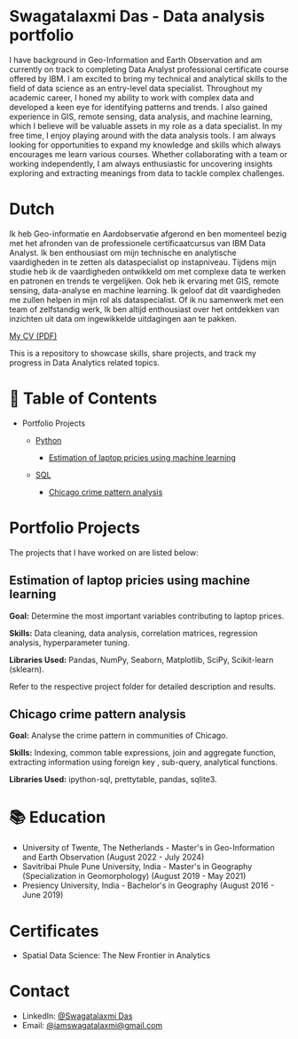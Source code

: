 # Swagatalaxmi Das - Data analysis portfolio
I have background in Geo-Information and Earth Observation and am currently on track to completing Data Analyst professional certificate course offered by IBM. I am excited to bring my technical and analytical skills to the field of data science as an entry-level data specialist.
Throughout my academic career, I honed my ability to work with complex data and developed a keen eye for identifying patterns and trends. I also gained experience in GIS, remote sensing, data analysis, and machine learning, which I believe will be valuable assets in my role as a data specialist.
In my free time, I enjoy playing around with the data analysis tools. I am always looking for opportunities to expand my knowledge and skills which always encourages me learn various courses. 
Whether collaborating with a team or working independently, I am always enthusiastic for uncovering insights exploring and extracting meanings from data to tackle complex challenges.

# Dutch
Ik heb Geo-informatie en Aardobservatie afgerond en ben momenteel bezig met het afronden van de professionele certificaatcursus van IBM Data Analyst. Ik ben enthousiast om mijn technische en analytische vaardigheden in te zetten als dataspecialist op instapniveau.
Tijdens mijn studie heb ik de vaardigheden ontwikkeld om met complexe data te werken en patronen en trends te vergelijken. Ook heb ik ervaring met GIS, remote sensing, data-analyse en machine learning. Ik geloof dat dit vaardigheden me zullen helpen in mijn rol als dataspecialist.
Of ik nu samenwerk met een team of zelfstandig werk, Ik ben altijd enthousiast over het ontdekken van inzichten uit data om ingewikkelde uitdagingen aan te pakken.

[My CV (PDF)](https://github.com/swagatalaxmi1998/Data-Analysis-Portfolio/blob/main/Swagatalaxmi%20Das%20CV.pdf)

This is a repository to showcase skills, share projects, and track my progress in Data Analytics related topics.

# 📌 Table of Contents

* Portfolio Projects

   * [Python](https://github.com/swagatalaxmi1998/Data-Analysis-Portfolio/blob/main/Portfolio%20Projects/Python)
     
     * [Estimation of laptop pricies using machine learning](https://github.com/swagatalaxmi1998/Data-Analysis-Portfolio/blob/main/Portfolio%20Projects/Python/Estimation%20of%20laptop%20prices)

   * [SQL](https://github.com/swagatalaxmi1998/Data-Analysis-Portfolio/tree/main/Portfolio%20Projects/SQL)
     
     * [Chicago crime pattern analysis](https://github.com/swagatalaxmi1998/Data-Analysis-Portfolio/tree/main/Portfolio%20Projects/SQL/Chicago_crime_project)
     
# Portfolio Projects

The projects that I have worked on are listed below:

## Estimation of laptop pricies using machine learning
**Goal:** Determine the most important variables contributing to laptop prices.  

**Skills:** Data cleaning, data analysis, correlation matrices, regression analysis, hyperparameter tuning.  

**Libraries Used:** Pandas, NumPy, Seaborn, Matplotlib, SciPy, Scikit-learn (sklearn).  

Refer to the respective project folder for detailed description and results.

## Chicago crime pattern analysis
**Goal:** Analyse the crime pattern in communities of Chicago.  

**Skills:** Indexing, common table expressions, join and aggregate function, extracting information using foreign key , sub-query, analytical functions.  

**Libraries Used:** ipython-sql, prettytable, pandas, sqlite3.


# 📚 Education

* University of Twente, The Netherlands - Master's in Geo-Information and Earth Observation (August 2022 - July 2024)
* Savitribai Phule Pune University, India - Master's in Geography (Specialization in Geomorphology) (August 2019 - May 2021)
* Presiency University, India - Bachelor's in Geography (August 2016 - June 2019)

# Certificates

*  Spatial Data Science: The New Frontier in Analytics

# Contact

* LinkedIn: [@Swagatalaxmi Das](https://www.linkedin.com/in/swagatalaxmi-das-a072a0216)
* Email: [@iamswagatalaxmi@gmail.com](mailto:iamswagatalaxmi@gmail.com)


